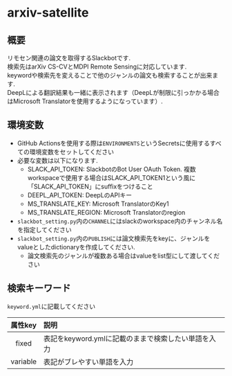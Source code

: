 # arxiv-satellite

## 概要

リモセン関連の論文を取得するSlackbotです.  
検索先はarXiv CS-CVとMDPI Remote Sensingに対応しています.  
keywordや検索先を変えることで他のジャンルの論文も検索することが出来ます.  
DeepLによる翻訳結果も一緒に表示されます（DeepLが制限に引っかかる場合はMicrosoft Translatorを使用するようになっています）.

## 環境変数

* GitHub Actionsを使用する際は`ENVIRONMENTS`というSecretsに使用するすべての環境変数をセットしてください
* 必要な変数は以下になります.
    + SLACK_API_TOKEN: SlackbotのBot User OAuth Token. 複数workspaceで使用する場合はSLACK_API_TOKEN1という風に「SLACK_API_TOKEN」にsuffixをつけること
    + DEEPL_API_TOKEN: DeepLのAPIキー
    + MS_TRANSLATE_KEY: Microsoft TranslatorのKey1
    + MS_TRANSLATE_REGION: Microsoft Translatorのregion
* `slackbot_setting.py`内の`CHANNEL`にはslackのworkspace内のチャンネル名を指定してください
* `slackbot_setting.py`内の`PUBLISH`には論文検索先をkeyに、ジャンルをvalueとしたdictionaryを作成してください.  
    + 論文検索先のジャンルが複数ある場合はvalueをlist型にして渡してください

## 検索キーワード

`keyword.yml`に記載してください

|属性key|説明|
|:--:|:--|
|fixed|表記をkeyword.ymlに記載のままで検索したい単語を入力
|variable|表記がブレやすい単語を入力

